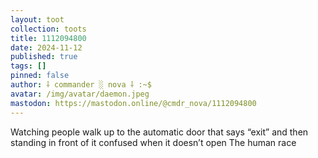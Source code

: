 ```yaml
---
layout: toot
collection: toots
title: 1112094800
date: 2024-11-12
published: true
tags: []
pinned: false
author: ⸸ commander ░ nova ⸸ :~$
avatar: /img/avatar/daemon.jpeg
mastodon: https://mastodon.online/@cmdr_nova/1112094800
---
```


Watching people walk up to the automatic door that says “exit” and then standing in front of it confused when it doesn’t open The human race
